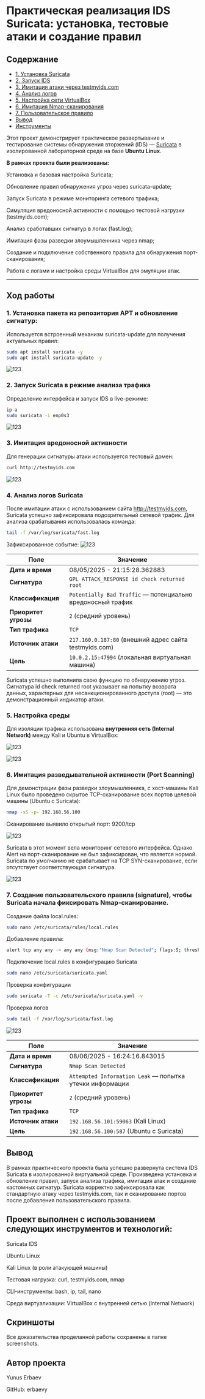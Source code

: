 # Практическая реализация IDS Suricata: установка, тестовые атаки и создание правил

## Содержание

- [1. Установка Suricata](#1-установка-пакета-из-репозитория-apt-и-обновление-сигнатур)
- [2. Запуск IDS](#2-запуск-suricata-в-режиме-анализа-трафика)
- [3. Имитация атаки через testmyids.com](#3-имитация-вредоносной-активности)
- [4. Анализ логов](#4-анализ-логов-suricata)
- [5. Настройка сети VirtualBox](#5-настройка-среды)
- [6. Имитация Nmap-сканирования](#6-имитация-разведывательной-активности-port-scanning)
- [7. Пользовательское правило](#7-создание-пользовательского-правила-signature)
- [Вывод](#вывод)
- [Инструменты](#проект-выполнен-с-использованием-следующих-инструментов-и-технологий)


Этот проект демонстрирует практическое развертывание и тестирование системы обнаружения вторжений (IDS) — [Suricata](https://suricata.io) в изолированной лабораторной среде на базе **Ubuntu Linux**.

**В рамках проекта были реализованы:**

Установка и базовая настройка Suricata;

Обновление правил обнаружения угроз через suricata-update;

Запуск Suricata в режиме мониторинга сетевого трафика;

Симуляция вредоносной активности с помощью тестовой нагрузки (testmyids.com);

Анализ сработавших сигнатур в логах (fast.log);

Имитация фазы разведки злоумышленника через nmap;

Создание и подключение собственного правила для обнаружения порт-сканирования;

Работа с логами и настройка среды VirtualBox для эмуляции атак.


---


## Ход работы

### 1. Установка пакета из репозитория APT и обновление сигнатур:

Используется встроенный механизм suricata-update для получения актуальных правил:
```bash
sudo apt install suricata -y
sudo apt install suricata-update -y
```

![123](https://github.com/erbaevy/YunusSecurityLab/blob/main/suricata/screenshots/1-install-update.png)

### 2. Запуск Suricata в режиме анализа трафика
Определение интерфейса и запуск IDS в live-режиме:

```bash
ip a
sudo suricata -i enp0s3
```

![123](https://github.com/erbaevy/YunusSecurityLab/blob/main/suricata/screenshots/2-start-listen.png)

### 3. Имитация вредоносной активности
Для генерации сигнатуры атаки используется тестовый домен:

```bash
curl http://testmyids.com
```
![123](https://github.com/erbaevy/YunusSecurityLab/blob/main/suricata/screenshots/3-attack.png)


### 4. Анализ логов Suricata
После имитации атаки с использованием сайта http://testmyids.com, Suricata успешно зафиксировала подозрительный сетевой трафик. Для анализа срабатывания использовалась команда:

```bash
tail -f /var/log/suricata/fast.log
```
Зафиксированное событие:
![123](https://github.com/erbaevy/YunusSecurityLab/blob/main/suricata/screenshots/4-check-logs.png)

| Поле                 | Значение                                                    |
| -------------------- | ----------------------------------------------------------- |
| **Дата и время**     | 08/05/2025 - 21:15:28.362883                                |
| **Сигнатура**        | `GPL ATTACK_RESPONSE id check returned root`                |
| **Классификация**    | `Potentially Bad Traffic` — потенциально вредоносный трафик |
| **Приоритет угрозы** | `2` (средний уровень)                                       |
| **Тип трафика**      | `TCP`                                                       |
| **Источник атаки**   | `217.160.0.187:80` (внешний адрес сайта testmyids.com)      |
| **Цель**             | `10.0.2.15:47994` (локальная виртуальная машина)            |

Suricata успешно выполнила свою функцию по обнаружению угроз. Сигнатура id check returned root указывает на попытку возврата данных, характерных для несанкционированного доступа (root) — это демонстрационный индикатор атаки.

### 5. Настройка среды

Для изоляции трафика использована **внутренняя сеть (Internal Network)** между Kali и Ubuntu в VirtualBox:

![123](https://github.com/erbaevy/YunusSecurityLab/blob/main/suricata/screenshots/5-kali-network.png)

![123](https://github.com/erbaevy/YunusSecurityLab/blob/main/suricata/screenshots/5-ubuntu-network.png)

### 6. Имитация разведывательной активности (Port Scanning)

Для демонстрации фазы разведки злоумышленника, с хост-машины Kali Linux было проведено скрытое TCP-сканирование всех портов целевой машины (Ubuntu с Suricata):

```bash
nmap -sS -p- 192.168.56.100
```

Сканирование выявило открытый порт: 9200/tcp

![123](https://github.com/erbaevy/YunusSecurityLab/blob/main/suricata/screenshots/6-nmap.png)

Suricata в этот момент вела мониторинг сетевого интерфейса. Однако Alert на порт-сканирование не был зафиксирован, что является нормой. Suricata по умолчанию не срабатывает на TCP SYN-сканирование, если отсутствует соответствующая сигнатура.

![123](https://github.com/erbaevy/YunusSecurityLab/blob/main/suricata/screenshots/7-ps.png)

### 7. Создание пользовательского правила (signature), чтобы Suricata начала фиксировать Nmap-сканирование.

Создание файла local.rules:
```bash
sudo nano /etc/suricata/rules/local.rules

```
Добавление правила:
```bash
alert tcp any any -> any any (msg:"Nmap Scan Detected"; flags:S; threshold:type both, track by_src, count 10, seconds 10; classtype:attempted-recon; sid:1000001; rev:1;)

```

Подключение local.rules в конфигурацию Suricata

```bash
sudo nano /etc/suricata/suricata.yaml

```
Проверка конфигурации 
```bash
sudo suricata -T -c /etc/suricata/suricata.yaml -v

```
Проверка логов 
```bash
sudo tail -f /var/log/suricata/fast.log

```

![123](https://github.com/erbaevy/YunusSecurityLab/blob/main/suricata/screenshots/8-practice.png)

| Поле                 | Значение                                                    |
|----------------------|-------------------------------------------------------------|
| **Дата и время**     | 08/06/2025 - 16:24:16.843015                                 |
| **Сигнатура**        | `Nmap Scan Detected`                                        |
| **Классификация**    | `Attempted Information Leak` — попытка утечки информации    |
| **Приоритет угрозы** | `2` (средний уровень)                                       |
| **Тип трафика**      | `TCP`                                                       |
| **Источник атаки**   | `192.168.56.101:59063` (Kali Linux)                         |
| **Цель**             | `192.168.56.100:587` (Ubuntu с Suricata)                   |


## Вывод

В рамках практического проекта была успешно развернута система IDS Suricata в изолированной виртуальной среде. Произведена установка и обновление правил, запуск анализа трафика, имитация атак и создание кастомных сигнатур. Suricata корректно зафиксировала как стандартную атаку через testmyids.com, так и сканирование портов после добавления пользовательского правила.


## Проект выполнен с использованием следующих инструментов и технологий:

Suricata IDS

Ubuntu Linux

Kali Linux (в роли атакующей машины)

Тестовая нагрузка: curl, testmyids.com, nmap

CLI-инструменты: bash, ip, tail, nano

Среда виртуализации: VirtualBox с внутренней сетью (Internal Network)

## Скриншоты
Все доказательства проделанной работы сохранены в папке screenshots.

## Автор проекта
Yunus Erbaev

GitHub: erbaevy
